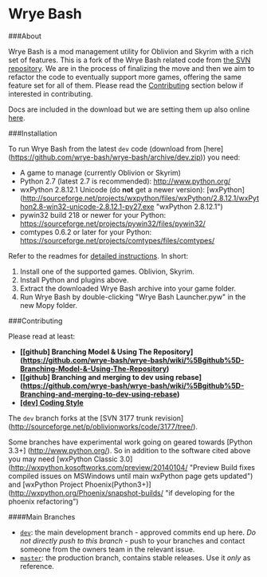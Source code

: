Wrye Bash
=========
###About

Wrye Bash is a mod management utility for Oblivion and Skyrim with a rich set
 of features. This is a fork of the Wrye Bash related code from
 [the SVN repository](http://sourceforge.net/p/oblivionworks/code/HEAD/tree/).
 We are in the process of finalizing the move and then we aim to refactor the
 code to eventually support more games, offering the same feature set for all of
 them. Please read the [Contributing](#contributing) section below if interested in
 contributing.

Docs are included in the download but we are setting them up also online
 [here][2].

###Installation

To run Wrye Bash from the latest `dev` code (download from [here]
(https://github.com/wrye-bash/wrye-bash/archive/dev.zip)) you need:

* A game to manage (currently Oblivion or Skyrim)
* Python 2.7 (latest 2.7 is recommended): http://www.python.org/
* wxPython 2.8.12.1 Unicode (do **not** get a newer version): [wxPython]
(http://sourceforge.net/projects/wxpython/files/wxPython/2.8.12.1/wxPython2.8-win32-unicode-2.8.12.1-py27.exe
 "wxPython 2.8.12.1")
* pywin32 build 218 or newer for your Python:
 https://sourceforge.net/projects/pywin32/files/pywin32/
* comtypes 0.6.2 or later for your Python:
 https://sourceforge.net/projects/comtypes/files/comtypes/

Refer to the readmes for [detailed instructions][1]. In short:

1. Install one of the supported games. Oblivion, Skyrim.
2. Install Python and plugins above.
3. Extract the downloaded Wrye Bash archive into your game folder.
4. Run Wrye Bash by double-clicking "Wrye Bash Launcher.pyw" in the new Mopy
 folder.

###Contributing

Please read at least:

* **[[github] Branching Model & Using The Repository] (https://github.com/wrye-bash/wrye-bash/wiki/%5Bgithub%5D-Branching-Model-&-Using-The-Repository)**
* **[[github] Branching and merging to dev using rebase] (https://github.com/wrye-bash/wrye-bash/wiki/%5Bgithub%5D-Branching-and-merging-to-dev-using-rebase)**
* **[[dev] Coding Style](https://github.com/wrye-bash/wrye-bash/wiki/%5Bdev%5D-Coding-Style)**

The `dev` branch forks at the [SVN 3177 trunk revision]
(http://sourceforge.net/p/oblivionworks/code/3177/tree/).

Some branches have experimental work going on geared towards [Python 3.3+]
(http://www.python.org/).
 So in addition to the software cited above you may need [wxPython Classic 3.0]
 (http://wxpython.kosoftworks.com/preview/20140104/
 "Preview Build fixes compiled issues on MSWindows until main wxPython page
 gets updated") and [wxPython Project Phoenix(Python3+)]
 (http://wxpython.org/Phoenix/snapshot-builds/
 "if developing for the phoenix refactoring")

####Main Branches

- [`dev`](https://github.com/wrye-bash/wrye-bash/tree/dev): the main development
 branch - approved commits end up here. _Do not directly push to this branch_ -
 push to your branches and contact someone from the owners team in the relevant
 issue.
- [`master`](https://github.com/wrye-bash/wrye-bash/tree/master): the production
 branch, contains stable releases. Use it _only_ as reference.


[1]: http://wrye-bash.github.io/docs/Wrye%20Bash%20General%20Readme.html#install
[2]: https://github.com/wrye-bash/wrye-bash.github.io
